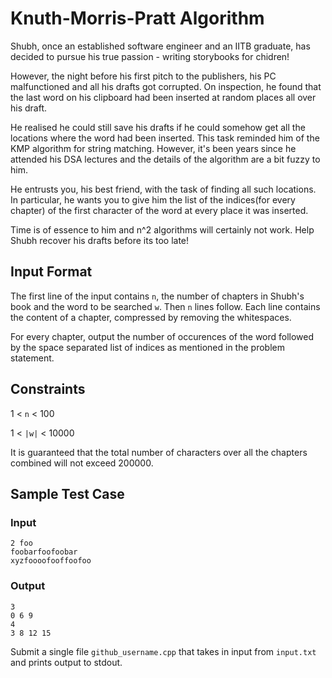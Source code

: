 # Knuth-Morris-Pratt Algorithm

Shubh, once an established software engineer and an IITB graduate, has decided to pursue his true passion - writing storybooks for chidren! 

However, the night before his first pitch to the publishers, his PC malfunctioned and all his drafts got corrupted. On inspection, he found that the last word on his clipboard had been inserted at random places all over his draft. 

He realised he could still save his drafts if he could somehow get all the locations where the word had been inserted. This task reminded him of the KMP algorithm for string matching. However, it's been years since he attended his DSA lectures and the details of the algorithm are a bit fuzzy to him. 

He entrusts you, his best friend, with the task of finding all such locations. In particular, he wants you to give him the list of the indices(for every chapter) of the first character of the word at every place it was inserted.

Time is of essence to him and n^2 algorithms will certainly not work. Help Shubh recover his drafts before its too late!

## Input Format

The first line of the input contains ```n```, the number of chapters in Shubh's book and the word to be searched ```w```. Then ```n``` lines follow. Each line contains the content of a chapter, compressed by removing the whitespaces.

For every chapter, output the number of occurences of the word followed by the space separated list of indices as mentioned in the problem statement.

## Constraints
1 < ```n``` < 100

1 < ```|w|``` < 10000

It is guaranteed that the total number of characters over all the chapters combined will not exceed 200000.

## Sample Test Case

### Input

```
2 foo
foobarfoofoobar
xyzfoooofooffoofoo
```

### Output

```
3
0 6 9
4
3 8 12 15
```

Submit a single file ```github_username.cpp``` that takes in input from ```input.txt``` and prints output to stdout.